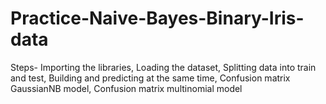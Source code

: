 # Practice-Naive-Bayes-Binary-Iris-data

Steps-
Importing the libraries,
Loading the dataset,
Splitting data into train and test,
Building and predicting at the same time,
Confusion matrix GaussianNB model,
Confusion matrix multinomial model
